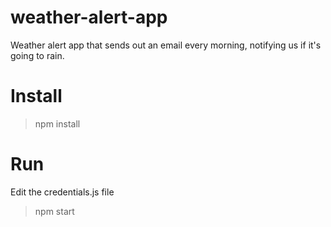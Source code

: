 # weather-alert-app
Weather alert app that sends out an email every morning, notifying us if it's going to rain.



# Install
> npm install

# Run
Edit the credentials.js file
> npm start
